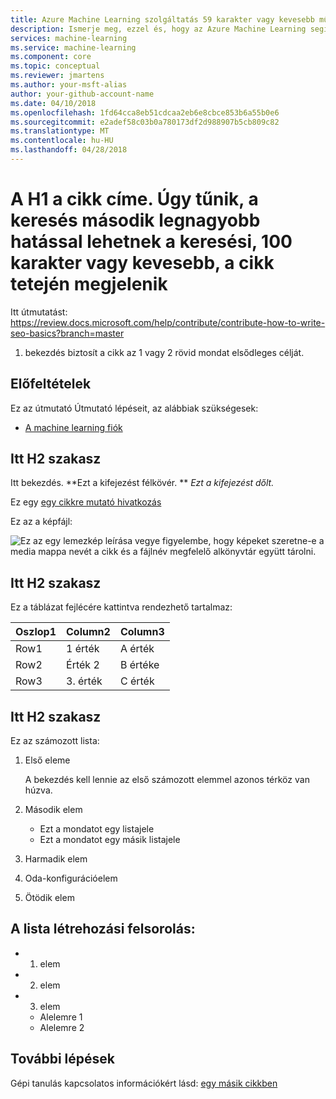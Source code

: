 ```yaml
---
title: Azure Machine Learning szolgáltatás 59 karakter vagy kevesebb művelet művelet. Azure Machine Learning neve is. Itt cím tesztelése https://moz.com/learn/seo/title-tag (pl. - webszolgáltatásokat Python az Azure Machine Learning szolgáltatás telepítése)
description: Ismerje meg, ezzel és, hogy az Azure Machine Learning segítségével felhasználói jelenti. Ez a karakterlánc 115-145 karakter a cikk ismerteti. Használja a keresőmotor-Optimalizáláshoz típusú műveleti utasítások itt. Ezeket az adatokat a keresés lapon beágyazott a cikk időbélyeggel megjelenik. Ha a bevezetés para leképezés a cikk azt ismerteti, azt itt szerkeszteni hosszértéke használhatja.
services: machine-learning
ms.service: machine-learning
ms.component: core
ms.topic: conceptual
ms.reviewer: jmartens
ms.author: your-msft-alias
author: your-github-account-name
ms.date: 04/10/2018
ms.openlocfilehash: 1fd64cca8eb51cdcaa2eb6e8cbce853b6a55b0e6
ms.sourcegitcommit: e2adef58c03b0a780173df2d988907b5cb809c82
ms.translationtype: MT
ms.contentlocale: hu-HU
ms.lasthandoff: 04/28/2018
---
```

# <a name="this-h1-is-the-title-of-the-article-it-appears-in-search-appears-at-the-top-of-article-second-greatest-impact-on-search-100-chars-or-less"></a>A H1 a cikk címe. Úgy tűnik, a keresés második legnagyobb hatással lehetnek a keresési, 100 karakter vagy kevesebb, a cikk tetején megjelenik

Itt útmutatást: https://review.docs.microsoft.com/help/contribute/contribute-how-to-write-seo-basics?branch=master


1. bekezdés biztosít a cikk az 1 vagy 2 rövid mondat elsődleges célját. 

## <a name="prerequisites"></a>Előfeltételek
Ez az útmutató Útmutató lépéseit, az alábbiak szükségesek:
- [A machine learning fiók](template-howto.md)

## <a name="section-here-h2"></a>Itt H2 szakasz 
Itt bekezdés. 
**Ezt a kifejezést félkövér. ** 
 *Ezt a kifejezést dőlt.*

Ez egy [egy cikkre mutató hivatkozás](./template-concepts.md)

Ez az a képfájl:

![Ez az egy lemezkép leírása](media/overview-what-is-azure-ml/aml-concepts.png) vegye figyelembe, hogy képeket szeretne-e a media mappa nevét a cikk és a fájlnév megfelelő alkönyvtár együtt tárolni.

## <a name="section-here-h2"></a>Itt H2 szakasz
Ez a táblázat fejlécére kattintva rendezhető tartalmaz:

|Oszlop1  |Column2  |Column3  |
|---------|---------|---------|
|Row1|1 érték|A érték|
|Row2|Érték 2|B értéke|
|Row3|3. érték|C érték|

## <a name="section-here-h2"></a>Itt H2 szakasz
Ez az számozott lista:

1. Első eleme

   A bekezdés kell lennie az első számozott elemmel azonos térköz van húzva.

2. Második elem
   - Ezt a mondatot egy listajele
   - Ezt a mondatot egy másik listajele

3. Harmadik elem

4. Oda-konfigurációelem

5. Ötödik elem

## <a name="this-list-is-bulleted-list"></a>A lista létrehozási felsorolás:
- 1. elem
- 2. elem
- 3. elem
  - Alelemre 1
  - Alelemre 2


## <a name="next-steps"></a>További lépések

Gépi tanulás kapcsolatos információkért lásd: [egy másik cikkben](template-howto.md)
